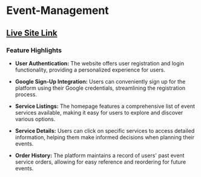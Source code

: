 # Event-Management

## [ Live Site Link](https://classroom.github.com/a/ehOGNGkI)

### **Feature Highlights**

- **User Authentication:** The website offers user registration and login functionality, providing a personalized experience for users.

- **Google Sign-Up Integration:** Users can conveniently sign up for the platform using their Google credentials, streamlining the registration process.

- **Service Listings:** The homepage features a comprehensive list of event services available, making it easy for users to explore and discover various options.

- **Service Details:** Users can click on specific services to access detailed information, helping them make informed decisions when planning their events.

- **Order History:** The platform maintains a record of users' past event service orders, allowing for easy reference and reordering for future events.

